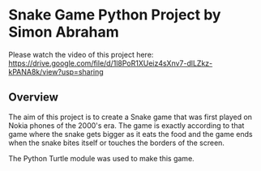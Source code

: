 # Snake Game Python Project by Simon Abraham

Please watch the video of this project here: https://drive.google.com/file/d/1l8PoR1XUeiz4sXnv7-dlLZkz-kPANA8k/view?usp=sharing

## Overview

The aim of this project is to create a Snake game that was first played on Nokia phones of the 2000's era. The game is exactly according to that game where the snake gets bigger as it eats the food and the game ends when the snake bites itself or touches the borders of the screen.

The Python Turtle module was used to make this game.
